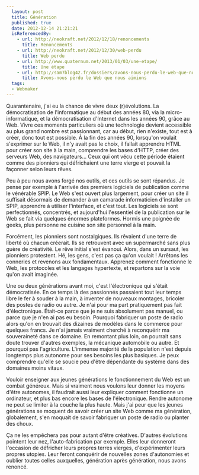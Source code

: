 ```yaml
---
  layout: post
  title: Génération
  published: true
  date: 2012-12-14 21:21:21
  isReferencedBy:
    - url: http://neokraft.net/2012/12/18/renoncements
      title: Renoncements
    - url: http://neokraft.net/2012/12/30/web-perdu
      title: Web perdu
    - url: http://www.quaternum.net/2013/01/03/une-etape/
      title: Une étape
    - url: http://sam7blog42.fr/dossiers/avons-nous-perdu-le-web-que-nous-aimions/
      title: Avons-nous perdu le Web que nous aimions
  tags:
  - Webmaker
---
```


Quarantenaire, j'ai eu la chance de vivre deux (r)évolutions. La démocratisation de l'informatique au début des années 80, via la micro-informatique, et la démocratisation d'Internet dans les années 90, grâce au Web. Vivre ces moments particuliers où une technologie devient accessible au plus grand nombre est passionnant, car au début, rien n'existe, tout est à créer, donc tout est possible. À la fin des années 90, lorsqu'on voulait s'exprimer sur le Web, il n'y avait pas le choix, il fallait apprendre HTML pour créer son site à la main, comprendre les bases d'HTTP, créer des serveurs Web, des navigateurs… Ceux qui ont vécu cette période étaient comme des pionniers qui défrichaient une terre vierge et pouvait la façonner selon leurs rêves.

Peu à peu nous avons forgé nos outils, et ces outils se sont répandus. Je pense par exemple à l'arrivée des premiers logiciels de publication comme le vénérable SPIP. Le Web s'est ouvert plus largement, pour créer un site il suffisait désormais de demander à un camarade informaticien d'installer un SPIP, apprendre à utiliser l'interface, et c'est tout. Les logiciels se sont perfectionnés, concentrés, et aujourd'hui l'essentiel de la publication sur le Web se fait via quelques énormes plateformes. Hormis une poignée de geeks, plus personne ne cuisine son site personnel à la main.

Forcément, les pionniers sont nostalgiques. Ils rêvaient d'une terre de liberté où chacun créerait. Ils se retrouvent avec un supermarché sans plus guère de créativité. Le rêve initial s'est évanoui. Alors, dans un sursaut, les pionniers protestent. Hé, les gens, c'est pas ça qu'on voulait ! Arrêtons les conneries et revenons aux fondamentaux. Apprenez comment fonctionne le Web, les protocoles et les langages hypertexte, et repartons sur la voie qu'on avait imaginée.

Une ou deux générations avant moi, c'est l'électronique qui s'était démocratisée. En ce temps là des passionnés passaient tout leur temps libre le fer à souder à la main, à inventer de nouveaux montages, bricoler des postes de radio ou autre. Je n'ai pour ma part pratiquement pas fait d'électronique. Était-ce parce que je ne suis absolument pas manuel, ou parce que je n'en ai pas eu besoin. Pourquoi fabriquer un poste de radio alors qu'on en trouvait des dizaines de modèles dans le commerce pour quelques francs. Je n'ai jamais vraiment cherché à reconquérir ma souveraineté dans ce domaine. En remontant plus loin, on pourrait sans doute trouver d'autres exemples, la mécanique automobile ou autre. Et pourquoi pas l'agriculture. L'immense majorité de la population n'est depuis longtemps plus autonome pour ses besoins les plus basiques. Je peux comprendre qu'elle se soucie peu d'être dépendante du système dans des domaines moins vitaux.

Vouloir enseigner aux jeunes générations le fonctionnement du Web est un combat généreux. Mais si vraiment nous voulons leur donner les moyens d'être autonomes, il faudrait aussi leur expliquer comment fonctionne un ordinateur, et plus bas encore les bases de l'électronique. Rendre autonome ne peut se limiter à la couche la plus haute. Mais j'ai peur que les jeunes générations se moquent de savoir créer un site Web comme ma génération, globalement, s'en moquait de savoir fabriquer un poste de radio ou planter des choux.

Ça ne les empêchera pas pour autant d'être créatives. D'autres évolutions pointent leur nez, l'auto-fabrication par exemple. Elles leur donneront l'occasion de défricher leurs propres terres vierges, d'expérimenter leurs propres utopies. Leur feront conquérir de nouvelles zones d'autonomies et oublier toutes celles auxquelles, génération après génération, nous avons renoncé.
